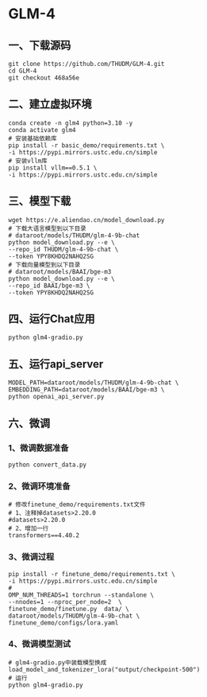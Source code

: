 # GLM-4

## 一、下载源码

```shell
git clone https://github.com/THUDM/GLM-4.git
cd GLM-4
git checkout 468a56e
```

## 二、建立虚拟环境

```shell
conda create -n glm4 python=3.10 -y
conda activate glm4
# 安装基础依赖库
pip install -r basic_demo/requirements.txt \
-i https://pypi.mirrors.ustc.edu.cn/simple
# 安装vllm库
pip install vllm==0.5.1 \
-i https://pypi.mirrors.ustc.edu.cn/simple
```

## 三、模型下载

```shell
wget https://e.aliendao.cn/model_download.py
# 下载大语言模型到以下目录
# dataroot/models/THUDM/glm-4-9b-chat
python model_download.py --e \
--repo_id THUDM/glm-4-9b-chat \
--token YPY8KHDQ2NAHQ2SG
# 下载向量模型到以下目录
# dataroot/models/BAAI/bge-m3
python model_download.py --e \
--repo_id BAAI/bge-m3 \
--token YPY8KHDQ2NAHQ2SG
```

## 四、运行Chat应用

```shell
python glm4-gradio.py
```

## 五、运行api_server

```shell
MODEL_PATH=dataroot/models/THUDM/glm-4-9b-chat \
EMBEDDING_PATH=dataroot/models/BAAI/bge-m3 \
python openai_api_server.py
```

## 六、微调

### 1、微调数据准备

```shell
python convert_data.py
```

### 2、微调环境准备

```shell
# 修改finetune_demo/requirements.txt文件
# 1、注释掉datasets>2.20.0
#datasets>2.20.0
# 2、增加一行
transformers==4.40.2
```

### 3、微调过程

```shell
pip install -r finetune_demo/requirements.txt \
-i https://pypi.mirrors.ustc.edu.cn/simple
#
OMP_NUM_THREADS=1 torchrun --standalone \
--nnodes=1 --nproc_per_node=2  \
finetune_demo/finetune.py  data/ \
dataroot/models/THUDM/glm-4-9b-chat \
finetune_demo/configs/lora.yaml 
```

### 4、微调模型测试

```shell
# glm4-gradio.py中装载模型换成
load_model_and_tokenizer_lora("output/checkpoint-500")
# 运行
python glm4-gradio.py
```

